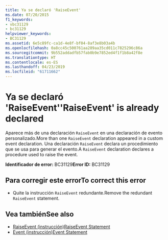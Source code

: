 ```yaml
---
title: Ya se declaró 'RaiseEvent'
ms.date: 07/20/2015
f1_keywords:
- vbc31129
- bc31129
helpviewer_keywords:
- BC31129
ms.assetid: 6e5c89fc-ca1d-4e8f-bf04-8af3e8b03a4b
ms.openlocfilehash: 0a8cc45c500761aa289aa35cd011c7825296c86a
ms.sourcegitcommit: 9b552addadfb57fab0b9e7852ed4f1f1b8a42f8e
ms.translationtype: HT
ms.contentlocale: es-ES
ms.lasthandoff: 04/23/2019
ms.locfileid: "61711662"
---
```

# <a name="raiseevent-is-already-declared"></a><span data-ttu-id="bab7f-102">Ya se declaró 'RaiseEvent'</span><span class="sxs-lookup"><span data-stu-id="bab7f-102">'RaiseEvent' is already declared</span></span>
<span data-ttu-id="bab7f-103">Aparece más de una declaración `RaiseEvent` en una declaración de evento personalizado.</span><span class="sxs-lookup"><span data-stu-id="bab7f-103">More than one `RaiseEvent` declaration appeared in a custom event declaration.</span></span> <span data-ttu-id="bab7f-104">Una declaración `RaiseEvent` declara un procedimiento que se usa para generar el evento.</span><span class="sxs-lookup"><span data-stu-id="bab7f-104">A `RaiseEvent` declaration declares a procedure used to raise the event.</span></span>  
  
 <span data-ttu-id="bab7f-105">**Identificador de error:** BC31129</span><span class="sxs-lookup"><span data-stu-id="bab7f-105">**Error ID:** BC31129</span></span>  
  
## <a name="to-correct-this-error"></a><span data-ttu-id="bab7f-106">Para corregir este error</span><span class="sxs-lookup"><span data-stu-id="bab7f-106">To correct this error</span></span>  
  
- <span data-ttu-id="bab7f-107">Quite la instrucción `RaiseEvent` redundante.</span><span class="sxs-lookup"><span data-stu-id="bab7f-107">Remove the redundant `RaiseEvent` statement.</span></span>  
  
## <a name="see-also"></a><span data-ttu-id="bab7f-108">Vea también</span><span class="sxs-lookup"><span data-stu-id="bab7f-108">See also</span></span>

- [<span data-ttu-id="bab7f-109">RaiseEvent (instrucción)</span><span class="sxs-lookup"><span data-stu-id="bab7f-109">RaiseEvent Statement</span></span>](../../visual-basic/language-reference/statements/raiseevent-statement.md)
- [<span data-ttu-id="bab7f-110">Event (instrucción)</span><span class="sxs-lookup"><span data-stu-id="bab7f-110">Event Statement</span></span>](../../visual-basic/language-reference/statements/event-statement.md)
